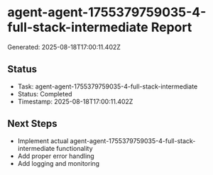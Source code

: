 # agent-agent-1755379759035-4-full-stack-intermediate Report

Generated: 2025-08-18T17:00:11.402Z

## Status
- Task: agent-agent-1755379759035-4-full-stack-intermediate
- Status: Completed
- Timestamp: 2025-08-18T17:00:11.402Z

## Next Steps
- Implement actual agent-agent-1755379759035-4-full-stack-intermediate functionality
- Add proper error handling
- Add logging and monitoring
